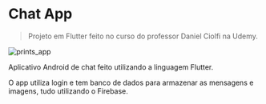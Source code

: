 # Chat App

> Projeto em Flutter feito no curso do professor Daniel Ciolfi na Udemy.

![prints_app](https://user-images.githubusercontent.com/27299282/75033337-70539500-5489-11ea-819e-80967efbc774.jpg)

Aplicativo Android de chat feito utilizando a linguagem Flutter.

O app utiliza login e tem banco de dados para armazenar as mensagens e imagens, tudo utilizando o Firebase.
